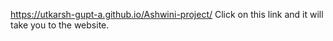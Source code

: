 https://utkarsh-gupt-a.github.io/Ashwini-project/
Click on this link and it will take you to the website.
